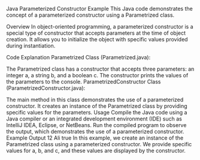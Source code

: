 Java Parameterized Constructor Example
This Java code demonstrates the concept of a parameterized constructor using a Parametrized class.

Overview
In object-oriented programming, a parameterized constructor is a special type of constructor that accepts parameters at the time of object creation. It allows you to initialize the object with specific values provided during instantiation.

Code Explanation
Parametrized Class (Parametrized.java):

The Parametrized class has a constructor that accepts three parameters: an integer a, a string b, and a boolean c.
The constructor prints the values of the parameters to the console.
ParametrizedConstructor Class (ParametrizedConstructor.java):

The main method in this class demonstrates the use of a parameterized constructor.
It creates an instance of the Parametrized class by providing specific values for the parameters.
Usage
Compile the Java code using a Java compiler or an integrated development environment (IDE) such as IntelliJ IDEA, Eclipse, or NetBeans.
Run the compiled program to observe the output, which demonstrates the use of a parameterized constructor.
Example Output
12
Ali
true
In this example, we create an instance of the Parametrized class using a parameterized constructor. We provide specific values for a, b, and c, and these values are displayed by the constructor.

